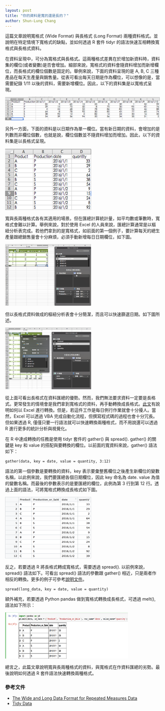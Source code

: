 ```yaml
---
layout: post
title: "你的資料是寬的還是長的？"
author: Shun-Lung Chang
---
```


<p class="message">
這篇文章說明寬格式 (Wide Format) 與長格式 (Long Format) 兩種資料格式。並說明在特定情境下寬格式的缺點，並如何透過 R 套件 tidyr 的語法快速互相轉換寬格式與長格式資料。
</p>

<!--more-->

在資料呈現中，可分為寬格式與長格式。這兩種格式差異在於增加新資料時，資料集的欄位(或者變數)是否會增加。細部來說，寬格式的資料會隨資料增加而新增欄位，而長格式的欄位個數是固定的。舉例來說，下面的資料呈現的是 A, B, C 三種產品在每天生產量與銷售量。從表可看出每天日期是作為欄位，可以想像的是，當需要紀錄 1/11 以後的資料，需要新增欄位。因此，以下的資料集是以寬格式呈現。

![alt text](/images/20160812_wide.png)

另外一方面，下面的資料是以日期作為單一欄位。當有新日期的資料，會增加的是列數而非欄位個數，也就是說，欄位個數並不隨資料增加而增加。因此，以下的資料集是以長格式呈現。

<img src="/images/20160812_long.png" width="280" height="200" >

寬與長兩種格式各有其適用的場景。但在匯總計算統計量，如平均數或筆數時，寬格式會難以計算。舉例來說，對於使用 Excel 的人員來說，匯總計算通常是以樞紐分析表完成。若他們拿到的是寬格式，如前面的第一個例子，要計算每天的總生產量跟總銷售量會十分麻煩，必須手動新增每日日期欄位，如下圖。

<img src="/images/20160812_wide_pivot.png" width="280" height="200">

但以長格式資料做成的樞紐分析表會十分簡潔，而且可以快速篩選日期。如下圖所述。

<img src="/images/20160812_long_pivot.png" width="280" height="200">

從上面可看出長格式在資料匯總的優勢。然而，我們無法要求資料一定要是長格式。更常發生的情境會是我們拿到寬格式的資料，再手動轉換成長格式。[此文](http://www.listendata.com/2015/02/excel-formula-convert-data-from-wide-to.html)有說明如何以 Excel 進行轉換。但是，若這件工作是每日例行作業就會十分擾人。當然，Excel 可以透過 VBA 完成自動化流程，但撰寫程式碼的過程也會十分冗長。但如果透過 R, 僅僅只要一行語法就可以快速轉換兩種格式，而不用說還可以透過 R 進行更多的統計分析與視覺化。

在 R 中達成轉換的任務是使用 tidyr 套件的 gather() 與 spread(). gather() 的關鍵是 key 和 value 的搭配與要轉換的欄位。以前面的寬資料來說，gather() 語法如下：

```
gather(data, key = date, value = quantity, 3:12)
```

語法的第一個參數是要轉換的資料，key 表示要彙整舊欄位之後產生新欄位的變數名稱，以此例來說，我們要匯總各個日期欄位，因此 key 命名為 date. value 為值的變數名稱。而最後的參數表示的是要匯總的欄位，此例為第 3 行到第 12 行。透過上面的語法，可將寬格式轉換成長格式如下圖。

<img src="/images/20160812_long_in_rstudio.png" width="280" height="200">

反之，若要透過 R 將長格式轉成寬格式，需要透過 spread(). 以前例來說，spread() 語法如下。可看出 spread() 語法的參數跟 gather() 相近，只是兩者作相反的轉換。更多的例子可參考[說明文件](https://cran.r-project.org/web/packages/tidyr/tidyr.pdf)。

```
spread(long_data, key = date, value = quantity)
```

額外補充，若要透過 Python pandas 做到寬格式轉換成長格式，可透過 melt(), 語法如下所示：

<img src="/images/20160812_wide_to_long_pandas.png" width="400" height="150">

總言之，此篇文章說明寬與長兩種格式的資料，與寬格式在作資料匯總的劣勢。最後說明如何透過 R 套件語法快速轉換兩種格式。

### 參考文件

- [The Wide and Long Data Format for Repeated Measures Data](http://www.theanalysisfactor.com/wide-and-long-data/)
- [Tidy Data](https://ramnathv.github.io/pycon2014-r/explore/tidy.html)
